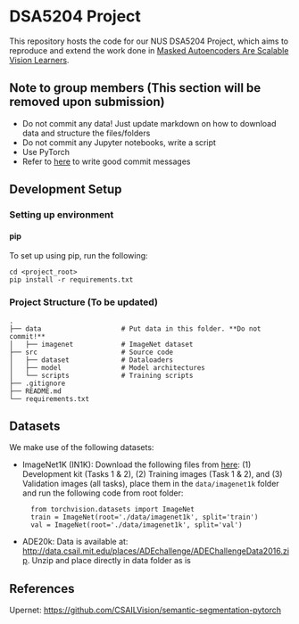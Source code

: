 # DSA5204 Project

This repository hosts the code for our NUS DSA5204 Project, which aims to reproduce and extend the work done in [Masked Autoencoders Are Scalable Vision Learners](https://arxiv.org/abs/2111.06377).

## Note to group members (This section will be removed upon submission)

- Do not commit any data! Just update markdown on how to download data and structure the files/folders
- Do not commit any Jupyter notebooks, write a script
- Use PyTorch
- Refer to [here](https://github.com/joelparkerhenderson/git-commit-message) to write good commit messages

## Development Setup

### Setting up environment

#### pip

To set up using pip, run the following:

    cd <project_root>
    pip install -r requirements.txt

### Project Structure (To be updated)

    .
    ├── data                    # Put data in this folder. **Do not commit!**
    │   ├── imagenet            # ImageNet dataset
    ├── src                     # Source code
    │   ├── dataset             # Dataloaders
    │   ├── model               # Model architectures
    │   └── scripts             # Training scripts  
    ├── .gitignore
    ├── README.md
    └── requirements.txt

## Datasets

We make use of the following datasets:
- ImageNet1K (IN1K): Download the following files from [here](https://image-net.org/challenges/LSVRC/2012/2012-downloads.php): (1) Development kit (Tasks 1 & 2), (2) Training images (Task 1 & 2), and (3) Validation images (all tasks), place them in the `data/imagenet1k` folder and run the following code from root folder:

        from torchvision.datasets import ImageNet
        train = ImageNet(root='./data/imagenet1k', split='train')
        val = ImageNet(root='./data/imagenet1k', split='val')

- ADE20k: Data is available at: http://data.csail.mit.edu/places/ADEchallenge/ADEChallengeData2016.zip. Unzip and place directly in data folder as is

## References 

Upernet: https://github.com/CSAILVision/semantic-segmentation-pytorch